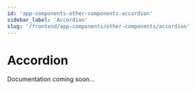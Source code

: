 ```yaml
---
id: 'app-components-other-components-accordion'
sidebar_label: 'Accordion'
slug: '/frontend/app-components/other-components/accordion'
---
```


# Accordion

Documentation coming soon...